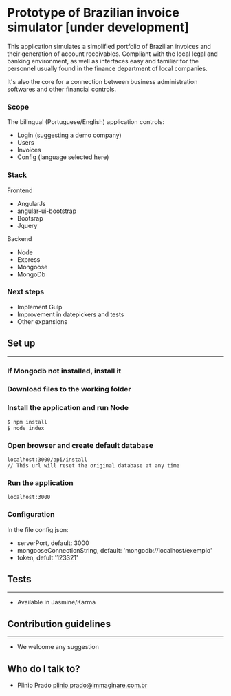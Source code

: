 # Prototype of Brazilian invoice simulator [under development]

This application simulates a simplified portfolio of Brazilian invoices and their generation of account receivables. Compliant with the local legal and banking environment, as well as interfaces easy and familiar for the personnel usually found in the finance department of local companies.

It's also the core for a connection between business administration softwares and other financial controls.

### Scope

The bilingual (Portuguese/English) application controls:

* Login (suggesting a demo company)
* Users
* Invoices
* Config (language selected here)

### Stack

Frontend

* AngularJs
* angular-ui-bootstrap
* Bootsrap
* Jquery

Backend

* Node
* Express
* Mongoose
* MongoDb

### Next steps

* Implement Gulp
* Improvement in datepickers and tests 
* Other expansions

## Set up
-----------

### If Mongodb not installed, install it

### Download files to the working folder

### Install the application and run Node
```shell
$ npm install
$ node index
```

### Open browser and create default database
```shell
localhost:3000/api/install
// This url will reset the original database at any time
```

### Run the application
```shell
localhost:3000
```

### Configuration
In the file config.json:

* serverPort, default: 3000
* mongooseConnectionString, default: 'mongodb://localhost/exemplo'
* token, defult '123321'

## Tests
-----------
* Available in Jasmine/Karma

## Contribution guidelines
-----------
* We welcome any suggestion

## Who do I talk to? ##

* Plinio Prado
   plinio.prado@immaginare.com.br